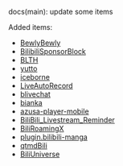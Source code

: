 docs(main): update some items

Added items:
- [BewlyBewly](https://github.com/BewlyBewly/BewlyBewly)
- [BilibiliSponsorBlock](https://github.com/HanYaodong/BilibiliSponsorBlock)
- [BLTH](https://github.com/andywang425/BLTH)
- [yutto](https://github.com/yutto-dev/yutto)
- [iceborne](https://github.com/liuxian496/iceborne)
- [LiveAutoRecord](https://github.com/WhiteMinds/LiveAutoRecord)
- [blivechat](https://github.com/xfgryujk/blivechat)
- [bianka](https://github.com/VTB-LINK/bianka)
- [azusa-player-mobile](https://github.com/lovegaoshi/azusa-player-mobile)
- [BiliBili_Livestream_Reminder](https://github.com/hydrotho/BiliBili_Livestream_Reminder)
- [BiliRoamingX](https://github.com/BiliRoamingX/BiliRoamingX)
- [plugin.bilibili-manga](https://github.com/RuliaReader/plugin.bilibili-manga)
- [qtmdBili](https://github.com/xvhuan/qtmdBili)
- [BiliUniverse](https://github.com/BiliUniverse/Universe)